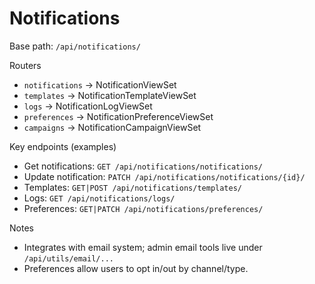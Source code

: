 # Notifications

Base path: `/api/notifications/`

Routers

- `notifications` → NotificationViewSet
- `templates` → NotificationTemplateViewSet
- `logs` → NotificationLogViewSet
- `preferences` → NotificationPreferenceViewSet
- `campaigns` → NotificationCampaignViewSet

Key endpoints (examples)

- Get notifications: `GET /api/notifications/notifications/`
- Update notification: `PATCH /api/notifications/notifications/{id}/`
- Templates: `GET|POST /api/notifications/templates/`
- Logs: `GET /api/notifications/logs/`
- Preferences: `GET|PATCH /api/notifications/preferences/`

Notes

- Integrates with email system; admin email tools live under `/api/utils/email/...`
- Preferences allow users to opt in/out by channel/type.


